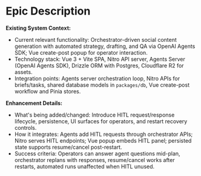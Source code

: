 # Epic Description

**Existing System Context:**
- Current relevant functionality: Orchestrator-driven social content generation with automated strategy, drafting, and QA via OpenAI Agents SDK; Vue create-post popup for operator interaction.
- Technology stack: Vue 3 + Vite SPA, Nitro API server, Agents Server (OpenAI Agents SDK), Drizzle ORM with Postgres, Cloudflare R2 for assets.
- Integration points: Agents server orchestration loop, Nitro APIs for briefs/tasks, shared database models in `packages/db`, Vue create-post workflow and Pinia stores.

**Enhancement Details:**
- What's being added/changed: Introduce HITL request/response lifecycle, persistence, UI surfaces for operators, and restart recovery controls.
- How it integrates: Agents add HITL requests through orchestrator APIs; Nitro serves HITL endpoints; Vue popup embeds HITL panel; persisted state supports resume/cancel post-restart.
- Success criteria: Operators can answer agent questions mid-plan, orchestrator replans with responses, resume/cancel works after restarts, automated runs unaffected when HITL unused.
